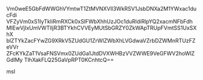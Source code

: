 Vm0weE5GbFdWWGhVYmtwT1ZtMVNXVll3WkRSV1JsbDNXa2M1YWxac1ducFdi
VFZyVm0xS1IyTkliRmRXCk0xSlFWbXhhUzJOc1duRldiRlpYQ2xacmNFbFdh
MlEwVjIxUmVWTlljR3BTYkhCVVEyMUtSbGRZY0ZkWApTRUpFVmtSS1UxSXhX
blZTYkZacFYwZG9XRkV5ZUdGU1ZrWlZWbXhLVGdwaVZrbDZWMnRTUzFZeVVr
ZFcKYkZaT1VsaFNSVmx0ZUdGa1JtdDVXWHBzVVZWWE9VeGFWV2hoWlZGdlMy
TlhXakFLQ25GaVpRPT0KCnhtcQ==

msl